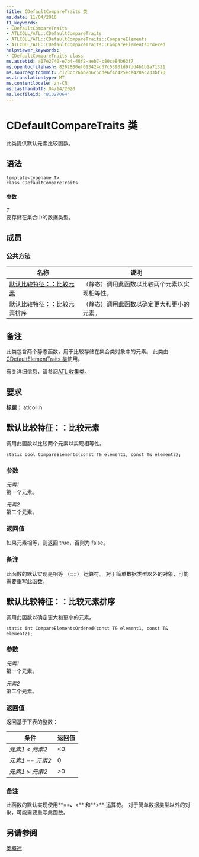 ```yaml
---
title: CDefaultCompareTraits 类
ms.date: 11/04/2016
f1_keywords:
- CDefaultCompareTraits
- ATLCOLL/ATL::CDefaultCompareTraits
- ATLCOLL/ATL::CDefaultCompareTraits::CompareElements
- ATLCOLL/ATL::CDefaultCompareTraits::CompareElementsOrdered
helpviewer_keywords:
- CDefaultCompareTraits class
ms.assetid: a17e2740-e7b4-48f2-aeb7-c80ce84b63f7
ms.openlocfilehash: 8262800ef613424c37c53931d97dd4b1b1a71321
ms.sourcegitcommit: c123cc76bb2b6c5cde6f4c425ece420ac733bf70
ms.translationtype: MT
ms.contentlocale: zh-CN
ms.lasthandoff: 04/14/2020
ms.locfileid: "81327064"
---
```

# <a name="cdefaultcomparetraits-class"></a>CDefaultCompareTraits 类

此类提供默认元素比较函数。

## <a name="syntax"></a>语法

```
template<typename T>
class CDefaultCompareTraits
```

#### <a name="parameters"></a>参数

*T*<br/>
要存储在集合中的数据类型。

## <a name="members"></a>成员

### <a name="public-methods"></a>公共方法

|名称|说明|
|----------|-----------------|
|[默认比较特征：：比较元素](#compareelements)|（静态）调用此函数以比较两个元素以实现相等性。|
|[默认比较特征：：比较元素排序](#compareelementsordered)|（静态）调用此函数以确定更大和更小的元素。|

## <a name="remarks"></a>备注

此类包含两个静态函数，用于比较存储在集合类对象中的元素。 此类由[CDefaultElementTraits 类](../../atl/reference/cdefaultelementtraits-class.md)使用。

有关详细信息，请参阅[ATL 收集类](../../atl/atl-collection-classes.md)。

## <a name="requirements"></a>要求

**标题：** atlcoll.h

## <a name="cdefaultcomparetraitscompareelements"></a><a name="compareelements"></a>默认比较特征：：比较元素

调用此函数以比较两个元素以实现相等性。

```
static bool CompareElements(const T& element1, const T& element2);
```

### <a name="parameters"></a>参数

*元素1*<br/>
第一个元素。

*元素2*<br/>
第二个元素。

### <a name="return-value"></a>返回值

如果元素相等，则返回 true，否则为 false。

### <a name="remarks"></a>备注

此函数的默认实现是相等 （**==**） 运算符。 对于简单数据类型以外的对象，可能需要重写此函数。

## <a name="cdefaultcomparetraitscompareelementsordered"></a><a name="compareelementsordered"></a>默认比较特征：：比较元素排序

调用此函数以确定更大和更小的元素。

```
static int CompareElementsOrdered(const T& element1, const T& element2);
```

### <a name="parameters"></a>参数

*元素1*<br/>
第一个元素。

*元素2*<br/>
第二个元素。

### <a name="return-value"></a>返回值

返回基于下表的整数：

|条件|返回值|
|---------------|------------------|
|*元素1* < *元素2*|<0|
|*元素1* == *元素2*|0|
|*元素1* > *元素2*|>0|

### <a name="remarks"></a>备注

此函数的默认实现使用**==**、**\<** 和**>** 运算符。 对于简单数据类型以外的对象，可能需要重写此函数。

## <a name="see-also"></a>另请参阅

[类概述](../../atl/atl-class-overview.md)
